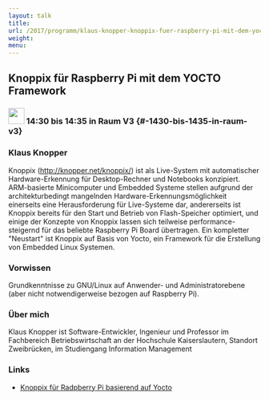 ```yaml
---
layout: talk
title:
url: /2017/programm/klaus-knopper-knoppix-fuer-raspberry-pi-mit-dem-yocto-framework/
weight:
menu:
---
```

## Knoppix für Raspberry Pi mit dem YOCTO Framework

### <img height = "32" src="../../../images/lightning.svg"> 14:30 bis 14:35 in Raum V3 {#-1430-bis-1435-in-raum-v3}

### Klaus Knopper

Knoppix (http://knopper.net/knoppix/) ist als Live-System mit automatischer Hardware-Erkennung für Desktop-Rechner und Notebooks konzipiert. ARM-basierte Minicomputer und Embedded Systeme stellen aufgrund der architekturbedingt mangelnden Hardware-Erkennungsmöglichkeit einerseits eine Herausforderung für Live-Systeme dar, andererseits ist Knoppix bereits für den Start und Betrieb von Flash-Speicher optimiert, und einige der Konzepte von Knoppix lassen sich teilweise performance-steigernd für das beliebte Raspberry Pi Board übertragen. Ein kompletter "Neustart" ist Knoppix auf Basis von Yocto, ein Framework für die Erstellung von Embedded Linux Systemen. 

### Vorwissen

Grundkenntnisse zu GNU/Linux auf Anwender- und Administratorebene (aber nicht notwendigerweise bezogen auf Raspberry Pi).  

### Über mich

Klaus Knopper ist Software-Entwickler, Ingenieur und Professor im Fachbereich Betriebswirtschaft an der Hochschule Kaiserslautern, Standort Zweibrücken, im Studiengang Information Management

### Links

- <a href="http://knopper.net/tuebix/" target="_blank">Knoppix für Radpberry Pi basierend auf Yocto</a>